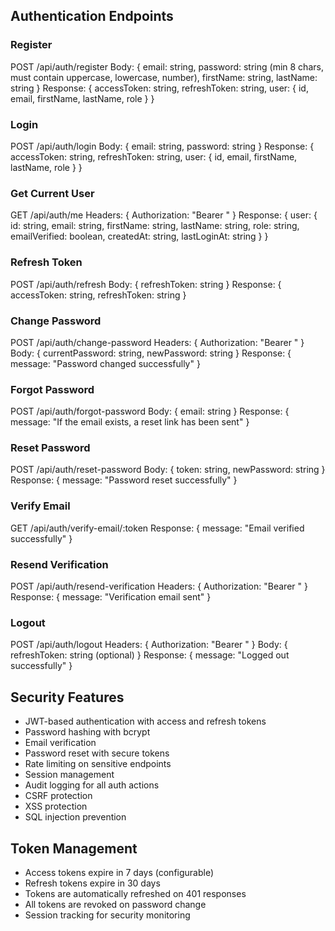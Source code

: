 ## Authentication Endpoints

### Register
POST /api/auth/register
Body: {
email: string,
password: string (min 8 chars, must contain uppercase, lowercase, number),
firstName: string,
lastName: string
}
Response: {
accessToken: string,
refreshToken: string,
user: { id, email, firstName, lastName, role }
}

### Login
POST /api/auth/login
Body: {
email: string,
password: string
}
Response: {
accessToken: string,
refreshToken: string,
user: { id, email, firstName, lastName, role }
}

### Get Current User
GET /api/auth/me
Headers: { Authorization: "Bearer <accessToken>" }
Response: {
user: {
id: string,
email: string,
firstName: string,
lastName: string,
role: string,
emailVerified: boolean,
createdAt: string,
lastLoginAt: string
}
}

### Refresh Token
POST /api/auth/refresh
Body: { refreshToken: string }
Response: {
accessToken: string,
refreshToken: string
}

### Change Password
POST /api/auth/change-password
Headers: { Authorization: "Bearer <accessToken>" }
Body: {
currentPassword: string,
newPassword: string
}
Response: { message: "Password changed successfully" }

### Forgot Password
POST /api/auth/forgot-password
Body: { email: string }
Response: { message: "If the email exists, a reset link has been sent" }

### Reset Password
POST /api/auth/reset-password
Body: {
token: string,
newPassword: string
}
Response: { message: "Password reset successfully" }

### Verify Email
GET /api/auth/verify-email/:token
Response: { message: "Email verified successfully" }

### Resend Verification
POST /api/auth/resend-verification
Headers: { Authorization: "Bearer <accessToken>" }
Response: { message: "Verification email sent" }

### Logout
POST /api/auth/logout
Headers: { Authorization: "Bearer <accessToken>" }
Body: { refreshToken: string (optional) }
Response: { message: "Logged out successfully" }

## Security Features

- JWT-based authentication with access and refresh tokens
- Password hashing with bcrypt
- Email verification
- Password reset with secure tokens
- Rate limiting on sensitive endpoints
- Session management
- Audit logging for all auth actions
- CSRF protection
- XSS protection
- SQL injection prevention

## Token Management

- Access tokens expire in 7 days (configurable)
- Refresh tokens expire in 30 days
- Tokens are automatically refreshed on 401 responses
- All tokens are revoked on password change
- Session tracking for security monitoring